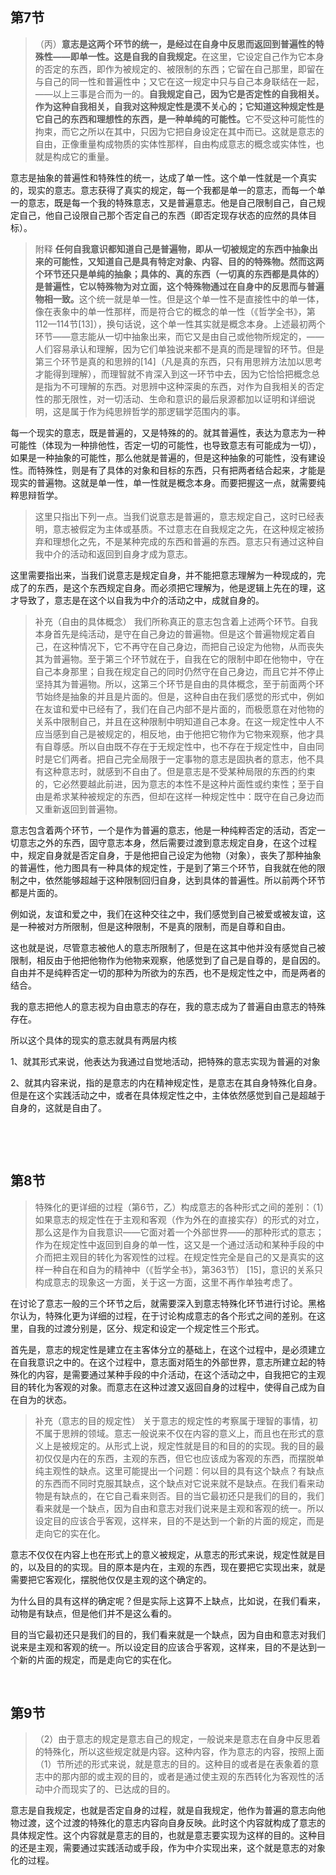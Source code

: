 <h2>第7节</h2><blockquote data-pid="QxaJyoRj">（丙）<b>意志是这两个环节的统一，是经过在自身中反思而返回到普遍性的特殊性——即单一性。这是自我的自我规定。</b>在这里，它设定自己作为它本身的否定的东西，即作为被规定的、被限制的东西；它留在自己那里，即留在与自己的同一性和普遍性中；又它在这一规定中只与自己本身联结在一起，——以上三事是合而为一的。<b>自我规定自己，因为它是否定性的自我相关。作为这种自我相关，自我对这种规定性是漠不关心的；它知道这种规定性是它自己的东西和理想性的东西，是一种单纯的可能性。</b>它不受这种可能性的拘束，而它之所以在其中，只因为它把自身设定在其中而已。这就是意志的自由，正像重量构成物质的实体性那样，自由构成意志的概念或实体性，也就是构成它的重量。</blockquote><p data-pid="4NRbhpPq">意志是抽象的普遍性和特殊性的统一，达成了单一性。这个单一性就是一个真实的，现实的意志。意志获得了真实的规定，每一个我都是单一的意志，而每一个单一的意志，既是每一个我的特殊意志，又是普遍意志。他是自己限制自己，自己规定自己，他自己设限自己那个否定自己的东西（即否定现存状态的应然的具体目标）。</p><blockquote data-pid="SuTqL_Am">附释 <b>任何自我意识都知道自己是普遍物，即从一切被规定的东西中抽象出来的可能性，又知道自己是具有特定对象、内容、目的的特殊物。然而这两个环节还只是单纯的抽象；具体的、真的东西（一切真的东西都是具体的）是普遍性，它以特殊物为对立面，这个特殊物通过在自身中的反思而与普遍物相一致。</b>这个统一就是单一性。但是这个单一性不是直接性中的单一体，像在表象中的单一性那样，而是符合它的概念的单一性（《哲学全书》，第112—114节[13]），换句话说，这个单一性其实就是概念本身。上述最初两个环节——意志能从一切中抽象出来，而它又是由自己或他物所规定的，——人们容易承认和理解，因为它们单独说来都不是真的而是理智的环节。但是第三个环节是真的和思辨的[14]（凡是真的东西，只有用思辨方法加以思考才能得到理解），而理智就不肯深入到这一环节中去，因为它恰恰把概念总是指为不可理解的东西。对思辨中这种深奥的东西，对作为自我相关的否定性的那无限性，对一切活动、生命和意识的最后泉源都加以证明和详细说明，这是属于作为纯思辨哲学的那逻辑学范围内的事。</blockquote><p data-pid="eD5mvXlv">每一个现实的意志，既是普遍的，又是特殊的的。就其普遍性，表达为意志为一种可能性（体现为一种排他性，否定一切的可能性，也导致意志有可能成为一切），如果是一种抽象的可能性，那么他就是普遍的，但是这种抽象的可能性，没有建设性。而特殊性，则是有了具体的对象和目标的东西，只有把两者结合起来，才能是现实的普遍物。这就是单一性，单一性就是概念本身。而要把握这一点，就需要纯粹思辩哲学。</p><blockquote data-pid="h_dhzwOi">这里只指出下列一点。当我们说意志是普遍的，意志规定自己，这时已经表明，意志被假定为主体或基质。不过意志在自我规定之先，在这种规定被扬弃和理想化之先，不是某种完成的东西和普遍的东西。意志只有通过这种自我中介的活动和返回到自身才成为意志。</blockquote><p data-pid="UatmgzaX">这里需要指出来，当我们说意志是规定自身，并不能把意志理解为一种现成的，完成了的东西，是这个东西规定自身。而必须把它理解为，他是逻辑上先在的理，这才导致了，意志是在这个以自我为中介的活动之中，成就自身的。</p><blockquote data-pid="7NSAE4Go">补充（自由的具体概念） 我们所称真正的意志包含着上述两个环节。自我本身首先是纯活动，是守在自己身边的普遍物。但是这个普遍物规定着自己，在这种情况下，它不再守在自己身边，而把自己设定为他物，从而丧失其为普遍物。至于第三个环节就在于，自我在它的限制中即在他物中，守在自己本身那里；自我在规定自己的同时仍然守在自己身边，而且它并不停止坚持其为普遍物。所以，这第三个环节是自由的具体概念，至于前面两个环节始终是抽象的并且是片面的。但是，这种自由在我们感觉的形式中，例如在友谊和爱中已经有了，我们在自己内部不是片面的，而极愿意在对他物的关系中限制自己，并且在这种限制中明知道自己本身。在这一规定性中人不应当感到自己是被规定的，相反地，由于他把它物作为它物来观察，他才具有自尊感。所以自由既不存在于无规定性中，也不存在于规定性中，自由同时是它们两者。把自己完全局限于一定事物的意志是固执者的意志，他不具有这种意志时，就感到不自由了。但是意志是不受某种局限的东西的约束的，它必然要越此前进，因为意志的本性不是这种片面性或约束性；至于自由是希求某种被规定的东西，但却在这样一种规定性中：既守在自己身边而又重新返回到普遍物。</blockquote><p data-pid="5U5cyyxD">意志包含着两个环节，一个是作为普遍的意志，他是一种纯粹否定的活动，否定一切意志之外的东西，固守意志本身，然后需要过渡到意志规定自身，在这个过程中，规定自身就是否定自身，于是他把自己设定为他物（对象），丧失了那种抽象的普遍性，他力图具有一种具体的规定性，于是到了第三个环节，自我就在他的限制之中，依然能够超越于这种限制回归自身，达到具体的普遍性。所以前两个环节都是片面的。</p><p data-pid="YtKpMnlp">例如说，友谊和爱之中，我们在这种交往之中，我们感觉到自己被爱或被友谊，这是一种被对方所限制，但是这种限制，不是真的限制，而是自尊和自由。</p><p data-pid="sk3IPNRK">这也就是说，尽管意志被他人的意志所限制了，但是在这其中他并没有感觉自己被限制，相反由于他把他物作为他物来观察，他感觉到了自己是自尊的，是自因的。自由并不是纯粹否定一切的那种为所欲为的东西，也不是规定性之中，而是两者的结合。</p><p data-pid="U_7C10ia">我的意志把他人的意志视为自由意志的存在，我的意志成为了普遍自由意志的特殊存在。</p><p data-pid="E-Jny6Is">所以这个具体的现实的意志就具有两层内核</p><p data-pid="5BlyIv50">1、就其形式来说，他表达为我通过自觉地活动，把特殊的意志实现为普遍的对象</p><p data-pid="jNqDn0rQ">2、就其内容来说，指的是意志的内在精神规定性，是意志在其自身特殊化自身。但是在这个实践活动之中，或者在具体规定性之中，主体依然感觉到自己是超越于自身的，这就是自由了。</p><p><br></p><p><br></p><h2>第8节</h2><blockquote data-pid="Sz1ro7cd">特殊化的更详细的过程（第6节，乙）构成意志的各种形式之间的差别：（1）如果意志的规定性在于主观和客观（作为外在的直接实存）的形式的对立，那么这是作为自我意识——它面对着一个外部世界——的那种形式的意志；作为在规定性中返回到自身的单一性，这又是一个通过活动和某种手段的中介而把主观目的转化为客观性的过程。在规定性完全是自己的又是真实的这样一种自在和自为的精神中（《哲学全书》，第363节） [15]，意识的关系只构成意志的现象这一方面，关于这一方面，这里不再作单独考虑了。</blockquote><p data-pid="-Wpcdl6C">在讨论了意志一般的三个环节之后，就需要深入到意志特殊化环节进行讨论。黑格尔认为，特殊化更为详细的过程，在于讨论构成意志的各个形式之间的差别。在这里，自我的过渡分别是，区分、规定和设定一个规定性三个形式。</p><p data-pid="zRNf2c_p">首先是，意志的规定性是建立在主客体分立的基础上，在这个过程中，是必须建立在自我意识之中的。在这个过程中，意志面对陌生的外部世界，意志所建立起的特殊化的内容，是需要通过某种手段的中介活动，在这个活动之中，自我把它的主观目的转化为客观的对象。而意志在这种过渡又返回自身的过程中，使得自己成为自在自为的状态。</p><blockquote data-pid="i_RdpOQU">补充（意志的目的规定性） 关于意志的规定性的考察属于理智的事情，初不属于思辨的领域。意志一般说来不仅在内容的意义上，而且也在形式的意义上是被规定的。从形式上说，规定性就是目的和目的的实现。我的目的最初仅仅是内在的东西，主观的东西，但它也应该成为客观的东西，而摆脱单纯主观性的缺点。这里可能提出一个问题：何以目的具有这个缺点？有缺点的东西而不同时克服其缺点，这个缺点对它说来就不是缺点。在我们看来动物是有缺点的，在它自己看来则否。目的当它最初还只是我们的目的，我们看来就是一个缺点，因为自由和意志对我们说来是主观和客观的统一。所以设定目的应该合乎客观，这样来，目的不是达到一个新的片面的规定，而是走向它的实在化。</blockquote><p data-pid="FP-Hu7Dy">意志不仅仅在内容上也在形式上的意义被规定，从意志的形式来说，规定性就是目的，以及目的的实现。目的原本是内在，主观的东西，现在要把它实现出来，就是需要把它客观化，摆脱他仅仅是主观的这个确定的。</p><p data-pid="XtOTjiBb">为什么目的具有这样的确定呢？但是实际上这算不上缺点，比如说，在我们看来，动物是有缺点，但是他们并不是这么看的。</p><p data-pid="_rZzpdPH">目的当它最初还只是我们的目的，我们看来就是一个缺点，因为自由和意志对我们说来是主观和客观的统一。所以设定目的应该合乎客观，这样来，目的不是达到一个新的片面的规定，而是走向它的实在化。</p><p><br></p><h2>第9节</h2><blockquote data-pid="Qm-dwAd_">（2）由于意志的规定是意志自己的规定，一般说来是意志在自身中反思着的特殊化，所以这些规定就是内容。这种内容，作为意志的内容，按照上面（1）节所述的形式来说，就是意志的目的。这种目的或者是在表象着的意志中的那内部的或主观的目的，或者是通过使主观的东西转化为客观性的活动中介而现实了的、已达成的目的。</blockquote><p data-pid="897Ap3ER">意志是自我规定，也就是否定自身的过程，就是自我规定，他作为普遍的意志向他物过渡，这个过渡的特殊化的意志内容向自身反映。此时这个内容就构成了意志的具体规定性。这个内容就是意志的目的，也就是意志要实现为这样的目的。这种目的还是主观，需要通过实践活动或手段，作为中介实现出来，这个就是意志的对象化的过程。</p><p></p><p></p>